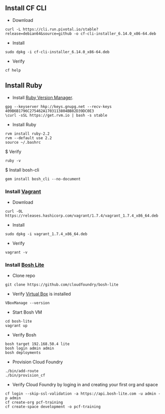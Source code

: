 ## Install CF CLI

* Download

```
curl -L https://cli.run.pivotal.io/stable?release=debian64&source=github -o cf-cli-installer_6.14.0_x86-64.deb
```

* Install

```
sudo dpkg -i cf-cli-installer_6.14.0_x86-64.deb
```

* Verify

```
cf help
```

## Install Ruby

* Install [Ruby Version Manager](http://rvm.io/).

```
gpg --keyserver hkp://keys.gnupg.net --recv-keys 409B6B1796C275462A1703113804BB82D39DC0E3
\curl -sSL https://get.rvm.io | bash -s stable
```

* Install Ruby

```
rvm install ruby-2.2
rvm --default use 2.2
source ~/.bashrc
```

$ Verify

```
ruby -v
```

$ Install bosh-cli

```
gem install bosh_cli --no-document
```

### Install [Vagrant](https://docs.vagrantup.com/v2/installation/)

* Download

```
curl -OL https://releases.hashicorp.com/vagrant/1.7.4/vagrant_1.7.4_x86_64.deb
```

* Install

```
sudo dpkg -i vagrant_1.7.4_x86_64.deb
```

* Verify

```
vagrant -v
```

### Install [Bosh Lite](https://github.com/cloudfoundry/bosh-lite)

* Clone repo

```
git clone https://github.com/cloudfoundry/bosh-lite
```

* Verify [Virtual Box](https://www.virtualbox.org/wiki/Downloads) is installed

```
VBoxManage --version
```

* Start Bosh VM

```
cd bosh-lite
vagrant up
```

* Verify Bosh

```
bosh target 192.168.50.4 lite
bosh login admin admin
bosh deployments
```


* Provision Cloud Foundry

```
./bin/add-route
./bin/provision_cf
```

* Verify Cloud Foundry by loging in and creating your first org and space

```
cf login --skip-ssl-validation -a https://api.bosh-lite.com -u admin -p admin
cf create-org pcf-training
cf create-space development -o pcf-training
```

